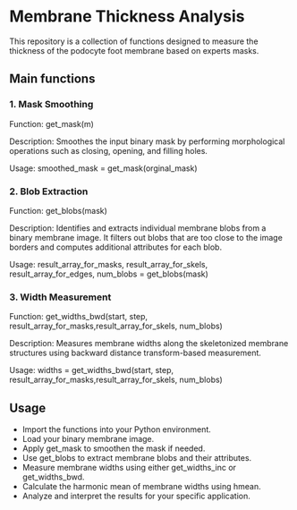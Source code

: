 # Membrane Thickness Analysis
This repository is a collection of functions designed to measure the thickness of the podocyte foot membrane based on experts masks. 

## Main functions
### 1. Mask Smoothing
Function: get_mask(m)

Description: Smoothes the input binary mask by performing morphological operations such as closing, opening, and filling holes.

Usage: smoothed_mask = get_mask(orginal_mask)

### 2. Blob Extraction
Function: get_blobs(mask)

Description: Identifies and extracts individual membrane blobs from a binary membrane image. It filters out blobs that are too close to the image borders and computes additional attributes for each blob.

Usage: result_array_for_masks, result_array_for_skels, result_array_for_edges, num_blobs = get_blobs(mask)

### 3. Width Measurement
Function: get_widths_bwd(start, step, result_array_for_masks,result_array_for_skels, num_blobs)

Description: Measures membrane widths along the skeletonized membrane structures using backward distance transform-based measurement.

Usage: widths = get_widths_bwd(start, step, result_array_for_masks,result_array_for_skels, num_blobs)

## Usage
 - Import the  functions into your Python environment.
 - Load your binary membrane image.
 - Apply get_mask to smoothen the mask if needed.
 - Use get_blobs to extract membrane blobs and their attributes.
 - Measure membrane widths using either get_widths_inc or get_widths_bwd.
 - Calculate the harmonic mean of membrane widths using hmean.
 - Analyze and interpret the results for your specific application.
